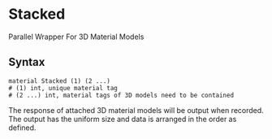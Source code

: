 # Stacked

Parallel Wrapper For 3D Material Models

## Syntax

```
material Stacked (1) (2 ...)
# (1) int, unique material tag
# (2 ...) int, material tags of 3D models need to be contained
```

The response of attached 3D material models will be output when recorded. The output has the uniform size and data is arranged in the order as defined.
